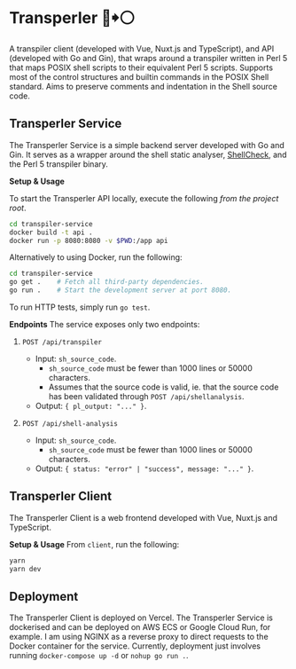 # Transperler 🦪🠺⚪
A transpiler client (developed with Vue, Nuxt.js and TypeScript), and API (developed with Go and Gin),
that wraps around a transpiler written in Perl 5 that maps POSIX shell scripts to their equivalent Perl 5 scripts. Supports most
of the control structures and builtin commands in the POSIX Shell standard. Aims
to preserve comments and indentation in the Shell source code.

## Transperler Service
The Transperler Service is a simple backend server developed with Go and Gin. It
serves as a wrapper around the shell static analyser, [ShellCheck](https://github.com/koalaman/shellcheck), and the Perl 5
transpiler binary.

**Setup & Usage**

To start the Transperler API locally, execute the following *from the project root*.
```bash
cd transpiler-service
docker build -t api .
docker run -p 8080:8080 -v $PWD:/app api
```

Alternatively to using Docker, run the following:
```bash
cd transpiler-service
go get .    # Fetch all third-party dependencies.
go run .    # Start the development server at port 8080.
```

To run HTTP tests, simply run `go test`.

**Endpoints**
The service exposes only two endpoints:
1. `POST /api/transpiler`
    - Input: `sh_source_code`.
        - `sh_source_code` must be fewer than 1000 lines or 50000 characters.
        - Assumes that the source code is valid, ie. that the source code has been validated through `POST /api/shellanalysis`.
    - Output: `{ pl_output: "..." }`.

2. `POST /api/shell-analysis`
    - Input: `sh_source_code`.
        - `sh_source_code` must be fewer than 1000 lines or 50000 characters.
    - Output: `{ status: "error" | "success", message: "..." }`.

## Transperler Client

The Transperler Client is a web frontend developed with Vue, Nuxt.js and
TypeScript.

**Setup & Usage**
From `client`, run the following:
```bash
yarn
yarn dev
```

## Deployment

The Transperler Client is deployed on Vercel. The Transperler Service is dockerised and can be deployed on AWS ECS or Google
Cloud Run, for example.
I am using NGINX as a reverse proxy to direct requests to the Docker container
for the service. Currently, deployment just involves running
`docker-compose up -d` or `nohup go run .`.
